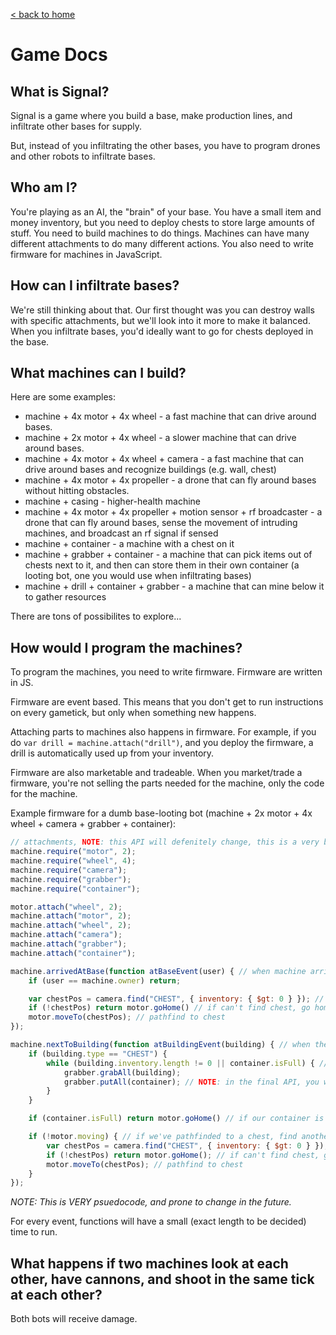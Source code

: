 [< back to home](index.md)

# Game Docs

## What is Signal?

Signal is a game where you build a base, make production lines, and infiltrate other bases for supply.

But, instead of you infiltrating the other bases, you have to program drones and other robots to infiltrate bases.

## Who am I?

You're playing as an AI, the "brain" of your base. You have a small item and money inventory, but you need to deploy chests to store large amounts of stuff. You need to build machines to do things. Machines can have many different attachments to do many different actions. You also need to write firmware for machines in JavaScript.

## How can I infiltrate bases?

We're still thinking about that. Our first thought was you can destroy walls with specific attachments, but we'll look into it more to make it balanced. When you infiltrate bases, you'd ideally want to go for chests deployed in the base.

## What machines can I build?

Here are some examples:
 * machine + 4x motor + 4x wheel - a fast machine that can drive around bases.
 * machine + 2x motor + 4x wheel - a slower machine that can drive around bases.
 * machine + 4x motor + 4x wheel + camera - a fast machine that can drive around bases and recognize buildings (e.g. wall, chest)
 * machine + 4x motor + 4x propeller - a drone that can fly around bases without hitting obstacles.
 * machine + casing - higher-health machine
 * machine + 4x motor + 4x propeller + motion sensor + rf broadcaster - a drone that can fly around bases, sense the movement of intruding machines, and broadcast an rf signal if sensed
 * machine + container - a machine with a chest on it
 * machine + grabber + container - a machine that can pick items out of chests next to it, and then can store them in their own container (a looting bot, one you would use when infiltrating bases)
 * machine + drill + container + grabber - a machine that can mine below it to gather resources

There are tons of possibilites to explore...

## How would I program the machines?

To program the machines, you need to write firmware. Firmware are written in JS.

Firmware are event based. This means that you don't get to run instructions on every gametick, but only when something new happens.

Attaching parts to machines also happens in firmware. For example, if you do `var drill = machine.attach("drill")`, and you deploy the firmware, a drill is automatically used up from your inventory.

Firmware are also marketable and tradeable. When you market/trade a firmware, you're not selling the parts needed for the machine, only the code for the machine.

Example firmware for a dumb base-looting bot (machine + 2x motor + 4x wheel + camera + grabber + container):
```js
// attachments, NOTE: this API will defenitely change, this is a very bad psuedo-code example for attaching things.
machine.require("motor", 2);
machine.require("wheel", 4);
machine.require("camera");
machine.require("grabber");
machine.require("container");

motor.attach("wheel", 2);
machine.attach("motor", 2);
machine.attach("wheel", 2);
machine.attach("camera");
machine.attach("grabber");
machine.attach("container");

machine.arrivedAtBase(function atBaseEvent(user) { // when machine arrives at a base
    if (user == machine.owner) return;

    var chestPos = camera.find("CHEST", { inventory: { $gt: 0 } }); // find chests that aren't empty, NOTE: cameras wont see behind walls, so a smarter bot would break walls to explore more secure chests.
    if (!chestPos) return motor.goHome() // if can't find chest, go home
    motor.moveTo(chestPos); // pathfind to chest
});

machine.nextToBuilding(function atBuildingEvent(building) { // when the machine is next to a building
    if (building.type == "CHEST") {
        while (building.inventory.length != 0 || container.isFull) { // while chest isn't empty/our container isn't full
            grabber.grabAll(building);
            grabber.putAll(container); // NOTE: in the final API, you will have a way of filtering the items that you put in your container (for example, ignore low-tier items, or prioritize higher-tier items over low-tier ones, this obviously manually done by usercode)
        }
    }

    if (container.isFull) return motor.goHome() // if our container is full, go back to homebase

    if (!motor.moving) { // if we've pathfinded to a chest, find another one
        var chestPos = camera.find("CHEST", { inventory: { $gt: 0 } }); // find chests that aren't empty
        if (!chestPos) return motor.goHome(); // if can't find chest, go home
        motor.moveTo(chestPos); // pathfind to chest
    }
});
```

*NOTE: This is VERY psuedocode, and prone to change in the future.*

For every event, functions will have a small (exact length to be decided) time to run.

## What happens if two machines look at each other, have cannons, and shoot in the same tick at each other?

Both bots will receive damage.